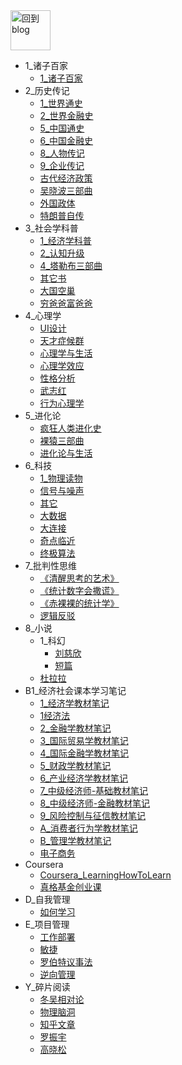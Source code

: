 <a href="http://www.guofei.site" target='blog'>
<img src="http://www.guofei.site/public/img/unicorn.png"  alt="回到blog" height="64" width="64">
</a>



* 1_诸子百家
    * [1_诸子百家](docs/1_诸子百家/1_诸子百家.md)
* 2_历史传记
    * [1_世界通史](docs/2_历史传记/1_世界通史.md)
    * [2_世界金融史](docs/2_历史传记/2_世界金融史.md)
    * [5_中国通史](docs/2_历史传记/5_中国通史.md)
    * [6_中国金融史](docs/2_历史传记/6_中国金融史.md)
    * [8_人物传记](docs/2_历史传记/8_人物传记.md)
    * [9_企业传记](docs/2_历史传记/9_企业传记.md)
    * [古代经济政策](docs/2_历史传记/古代经济政策.md)
    * [吴晓波三部曲](docs/2_历史传记/吴晓波三部曲.md)
    * [外国政体](docs/2_历史传记/外国政体.md)
    * [特朗普自传](docs/2_历史传记/特朗普自传.md)
* 3_社会学科普
    * [1_经济学科普](docs/3_社会学科普/1_经济学科普.md)
    * [2_认知升级](docs/3_社会学科普/2_认知升级.md)
    * [4_塔勒布三部曲](docs/3_社会学科普/4_塔勒布三部曲.md)
    * [其它书](docs/3_社会学科普/其它书.md)
    * [大国空巢](docs/3_社会学科普/大国空巢.md)
    * [穷爸爸富爸爸](docs/3_社会学科普/穷爸爸富爸爸.md)
* 4_心理学
    * [UI设计](docs/4_心理学/UI设计.md)
    * [天才症候群](docs/4_心理学/天才症候群.md)
    * [心理学与生活](docs/4_心理学/心理学与生活.md)
    * [心理学效应](docs/4_心理学/心理学效应.md)
    * [性格分析](docs/4_心理学/性格分析.md)
    * [武志红](docs/4_心理学/武志红.md)
    * [行为心理学](docs/4_心理学/行为心理学.md)
* 5_进化论
    * [疯狂人类进化史](docs/5_进化论/疯狂人类进化史.md)
    * [裸猿三部曲](docs/5_进化论/裸猿三部曲.md)
    * [进化论与生活](docs/5_进化论/进化论与生活.md)
* 6_科技
    * [1_物理读物](docs/6_科技/1_物理读物.md)
    * [信号与噪声](docs/6_科技/信号与噪声.md)
    * [其它](docs/6_科技/其它.md)
    * [大数据](docs/6_科技/大数据.md)
    * [大连接](docs/6_科技/大连接.md)
    * [奇点临近](docs/6_科技/奇点临近.md)
    * [终极算法](docs/6_科技/终极算法.md)
* 7_批判性思维
    * [《清醒思考的艺术》](docs/7_批判性思维/《清醒思考的艺术》.md)
    * [《统计数字会撒谎》](docs/7_批判性思维/《统计数字会撒谎》.md)
    * [《赤裸裸的统计学》](docs/7_批判性思维/《赤裸裸的统计学》.md)
    * [逻辑反驳](docs/7_批判性思维/逻辑反驳.md)
* 8_小说
    * 1_科幻
        * [刘慈欣](docs/8_小说/1_科幻/刘慈欣.md)
        * [短篇](docs/8_小说/1_科幻/短篇.md)
    * [杜拉拉](docs/8_小说/杜拉拉.md)
* B1_经济社会课本学习笔记
    * [1_经济学教材笔记](docs/B1_经济社会课本学习笔记/1_经济学教材笔记.md)
    * [1经济法](docs/B1_经济社会课本学习笔记/1经济法.md)
    * [2_金融学教材笔记](docs/B1_经济社会课本学习笔记/2_金融学教材笔记.md)
    * [3_国际贸易学教材笔记](docs/B1_经济社会课本学习笔记/3_国际贸易学教材笔记.md)
    * [4_国际金融学教材笔记](docs/B1_经济社会课本学习笔记/4_国际金融学教材笔记.md)
    * [5_财政学教材笔记](docs/B1_经济社会课本学习笔记/5_财政学教材笔记.md)
    * [6_产业经济学教材笔记](docs/B1_经济社会课本学习笔记/6_产业经济学教材笔记.md)
    * [7_中级经济师-基础教材笔记](docs/B1_经济社会课本学习笔记/7_中级经济师-基础教材笔记.md)
    * [8_中级经济师-金融教材笔记](docs/B1_经济社会课本学习笔记/8_中级经济师-金融教材笔记.md)
    * [9_风险控制与征信教材笔记](docs/B1_经济社会课本学习笔记/9_风险控制与征信教材笔记.md)
    * [A_消费者行为学教材笔记](docs/B1_经济社会课本学习笔记/A_消费者行为学教材笔记.md)
    * [B_管理学教材笔记](docs/B1_经济社会课本学习笔记/B_管理学教材笔记.md)
    * [电子商务](docs/B1_经济社会课本学习笔记/电子商务.md)
* Coursera
    * [Coursera_LearningHowToLearn](docs/Coursera/Coursera_LearningHowToLearn.md)
    * [真格基金创业课](docs/Coursera/真格基金创业课.md)
* D_自我管理
    * [如何学习](docs/D_自我管理/如何学习.md)
* E_项目管理
    * [工作部署](docs/E_项目管理/工作部署.md)
    * [敏捷](docs/E_项目管理/敏捷.md)
    * [罗伯特议事法](docs/E_项目管理/罗伯特议事法.md)
    * [逆向管理](docs/E_项目管理/逆向管理.md)
* Y_碎片阅读
    * [冬吴相对论](docs/Y_碎片阅读/冬吴相对论.md)
    * [物理脑洞](docs/Y_碎片阅读/物理脑洞.md)
    * [知乎文章](docs/Y_碎片阅读/知乎文章.md)
    * [罗振宇](docs/Y_碎片阅读/罗振宇.md)
    * [高晓松](docs/Y_碎片阅读/高晓松.md)
